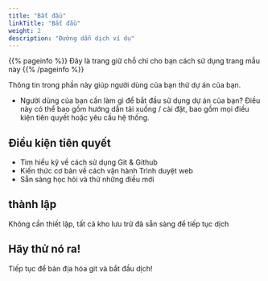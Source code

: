 ```yaml
---
title: "Bắt đầu"
linkTitle: "Bắt đầu"
weight: 2
description: "Đường dẫn dịch ví dụ"
---
```


{{% pageinfo %}} Đây là trang giữ chỗ chỉ cho bạn cách sử dụng trang mẫu này {{% /pageinfo %}}

Thông tin trong phần này giúp người dùng của bạn thử dự án của bạn.

- Người dùng của bạn cần làm gì để bắt đầu sử dụng dự án của bạn? Điều này có thể bao gồm hướng dẫn tải xuống / cài đặt, bao gồm mọi điều kiện tiên quyết hoặc yêu cầu hệ thống.

## Điều kiện tiên quyết

- Tìm hiểu kỹ về cách sử dụng Git &amp; Github
- Kiến thức cơ bản về cách vận hành Trình duyệt web
- Sẵn sàng học hỏi và thử những điều mới

## thành lập

Không cần thiết lập, tất cả kho lưu trữ đã sẵn sàng để tiếp tục dịch

## Hãy thử nó ra!

Tiếp tục để bản địa hóa git và bắt đầu dịch!

